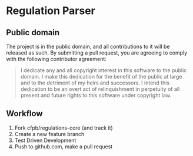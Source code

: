 # Regulation Parser

## Public domain

The project is in the public domain, and all contributions to it will be
released as such. By submitting a pull request, you are agreeing to comply
with the following contributor agreement:

> I dedicate any and all copyright interest in this software to the
> public domain. I make this dedication for the benefit of the public at
> large and to the detriment of my heirs and successors. I intend this
> dedication to be an overt act of relinquishment in perpetuity of all
> present and future rights to this software under copyright law.

## Workflow

1. Fork cfpb/regulations-core (and track it)
2. Create a new feature branch
3. Test Driven Development
4. Push to github.com, make a pull request
